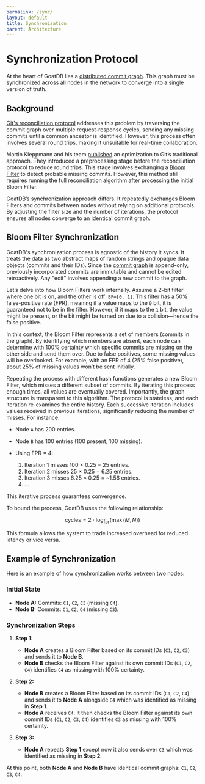 ```yaml
---
permalink: /sync/
layout: default
title: Synchronization
parent: Architecture
---
```


<script
  src="https://cdn.mathjax.org/mathjax/latest/MathJax.js?config=TeX-AMS-MML_HTMLorMML"
  type="text/javascript"
></script>

# Synchronization Protocol

At the heart of GoatDB lies a [distributed commit graph](commit-graph.md). This graph must be synchronized across all nodes in the network to converge into a single version of truth.

## Background

[Git's reconciliation protocol](https://martin.kleppmann.com/2020/12/02/bloom-filter-hash-graph-sync.html) addresses this problem by traversing the commit graph over multiple request-response cycles, sending any missing commits until a common ancestor is identified. However, this process often involves several round trips, making it unsuitable for real-time collaboration.

Martin Kleppmann and his team [published](https://martin.kleppmann.com/2020/12/02/bloom-filter-hash-graph-sync.html) an optimization to Git’s traditional approach. They introduced a preprocessing stage before the reconciliation protocol to reduce round trips. This stage involves exchanging a [Bloom Filter](https://en.wikipedia.org/wiki/Bloom_filter) to detect probable missing commits. However, this method still requires running the full reconciliation algorithm after processing the initial Bloom Filter.

GoatDB’s synchronization approach differs. It repeatedly exchanges Bloom Filters and commits between nodes without relying on additional protocols. By adjusting the filter size and the number of iterations, the protocol ensures all nodes converge to an identical commit graph.

## Bloom Filter Synchronization

GoatDB's synchronization process is agnostic of the history it syncs. It treats the data as two abstract maps of random strings and opaque data objects (commits and their IDs). Since the [commit graph](commit-graph.md) is append-only, previously incorporated commits are immutable and cannot be edited retroactively. Any "edit" involves appending a new commit to the graph.

Let’s delve into how Bloom Filters work internally. Assume a 2-bit filter where one bit is on, and the other is off: `BF=[0, 1]`. This filter has a 50% false-positive rate (FPR), meaning if a value maps to the `0` bit, it is guaranteed not to be in the filter. However, if it maps to the `1` bit, the value might be present, or the bit might be turned on due to a collision—hence the false positive.

In this context, the Bloom Filter represents a set of members (commits in the graph). By identifying which members are absent, each node can determine with 100% certainty which specific commits are missing on the other side and send them over. Due to false positives, some missing values will be overlooked. For example, with an FPR of 4 (25% false positive), about 25% of missing values won’t be sent initially.

Repeating the process with different hash functions generates a new Bloom Filter, which misses a different subset of commits. By iterating this process enough times, all values are eventually covered. Importantly, the graph structure is transparent to this algorithm. The protocol is stateless, and each iteration re-examines the entire history. Each successive iteration includes values received in previous iterations, significantly reducing the number of misses. For instance:

- Node `A` has 200 entries.
- Node `B` has 100 entries (100 present, 100 missing).
- Using FPR = 4:

  1. Iteration 1 misses 100 × 0.25 = 25 entries.
  2. Iteration 2 misses 25 × 0.25 = 6.25 entries.
  3. Iteration 3 misses 6.25 × 0.25 = ~1.56 entries.
  4. …

This iterative process guarantees convergence.

To bound the process, GoatDB uses the following relationship:

$$\text{cycles} = 2 \cdot \log_{\text{fpr}}(\max(M, N))$$

This formula allows the system to trade increased overhead for reduced latency or vice versa.

## Example of Synchronization

Here is an example of how synchronization works between two nodes:

### Initial State

- **Node A:** Commits: `C1`, `C2`, `C3` (missing `C4`).
- **Node B:** Commits: `C1`, `C2`, `C4` (missing `C3`).

### Synchronization Steps

1. **Step 1:**

   - **Node A** creates a Bloom Filter based on its commit IDs (`C1`, `C2`, `C3`) and sends it to **Node B**.
   - **Node B** checks the Bloom Filter against its own commit IDs (`C1`, `C2`, `C4`) identifies `C4` as missing with 100% certainty.

2. **Step 2:**

   - **Node B** creates a Bloom Filter based on its commit IDs (`C1`, `C2`, `C4`) and sends it to **Node A** alongside `C4` which was identified as missing in **Step 1**.
   - **Node A** receives `C4`. It then checks the Bloom Filter against its own commit IDs (`C1`, `C2`, `C3`, `C4`) identifies `C3` as missing with 100% certainty.

3. **Step 3:**
   - **Node A** repeats **Step 1** except now it also sends over `C3` which was identified as missing in **Step 2**.

At this point, both **Node A** and **Node B** have identical commit graphs: `C1`, `C2`, `C3`, `C4`.
